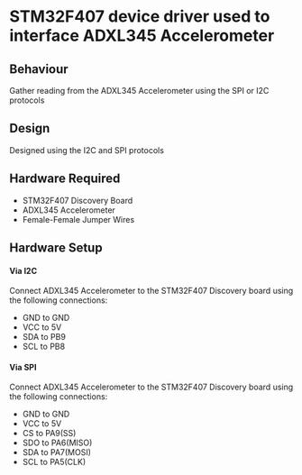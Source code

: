 # STM32F407 device driver used to interface ADXL345 Accelerometer

## Behaviour
Gather reading from the ADXL345 Accelerometer using the SPI or I2C protocols

## Design
Designed using the I2C and SPI protocols

## Hardware Required
- STM32F407 Discovery Board
- ADXL345 Accelerometer
- Female-Female Jumper Wires

## Hardware Setup
#### Via I2C
Connect ADXL345 Accelerometer to the STM32F407 Discovery board using the following connections:
- GND to GND
- VCC to 5V
- SDA to PB9
- SCL to PB8

#### Via SPI
Connect ADXL345 Accelerometer to the STM32F407 Discovery board using the following connections:
- GND to GND
- VCC to 5V
- CS to PA9(SS)
- SDO to PA6(MISO)
- SDA to PA7(MOSI)
- SCL to PA5(CLK) 
